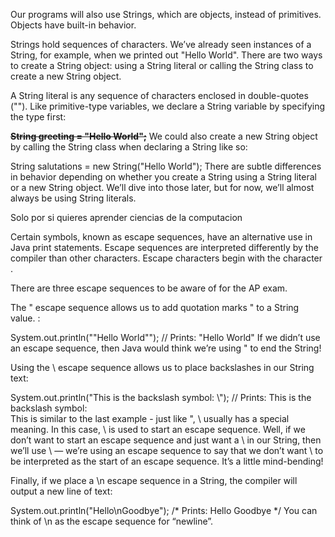 Our programs will also use Strings, which are objects, instead of primitives. Objects have built-in behavior.

Strings hold sequences of characters. We’ve already seen instances of a String, for example, when we printed out "Hello World". There are two ways to create a String object: using a String literal or calling the String class to create a new String object.

A String literal is any sequence of characters enclosed in double-quotes (""). Like primitive-type variables, we declare a String variable by specifying the type first:

~~**String greeting = "Hello World";**~~
We could also create a new String object by calling the String class when declaring a String like so:

String salutations = new String("Hello World");
There are subtle differences in behavior depending on whether you create a String using a String literal or a new String object. We’ll dive into those later, but for now, we’ll almost always be using String literals.

Solo por si quieres aprender ciencias de la computacion

Certain symbols, known as escape sequences, have an alternative use in Java print statements. Escape sequences are interpreted differently by the compiler than other characters. Escape characters begin with the character \.

There are three escape sequences to be aware of for the AP exam.

The \" escape sequence allows us to add quotation marks " to a String value. :

System.out.println("\"Hello World\"");
// Prints: "Hello World"
If we didn’t use an escape sequence, then Java would think we’re using " to end the String!

Using the \\ escape sequence allows us to place backslashes in our String text:

System.out.println("This is the backslash symbol: \\");
// Prints: This is the backslash symbol: \
This is similar to the last example - just like ", \ usually has a special meaning. In this case, \ is used to start an escape sequence. Well, if we don’t want to start an escape sequence and just want a \ in our String, then we’ll use \\ — we’re using an escape sequence to say that we don’t want \ to be interpreted as the start of an escape sequence. It’s a little mind-bending!

Finally, if we place a \n escape sequence in a String, the compiler will output a new line of text:

System.out.println("Hello\nGoodbye");
/*
Prints:
Hello
Goodbye
*/
You can think of \n as the escape sequence for “newline”.

